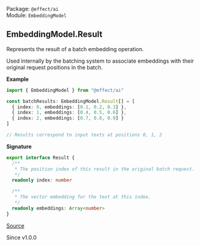 Package: `@effect/ai`<br />
Module: `EmbeddingModel`<br />

## EmbeddingModel.Result

Represents the result of a batch embedding operation.

Used internally by the batching system to associate embeddings with their
original request positions in the batch.

**Example**

```ts
import { EmbeddingModel } from "@effect/ai"

const batchResults: EmbeddingModel.Result[] = [
  { index: 0, embeddings: [0.1, 0.2, 0.3] },
  { index: 1, embeddings: [0.4, 0.5, 0.6] },
  { index: 2, embeddings: [0.7, 0.8, 0.9] }
]

// Results correspond to input texts at positions 0, 1, 2
```

**Signature**

```ts
export interface Result {
  /**
   * The position index of this result in the original batch request.
   */
  readonly index: number

  /**
   * The vector embedding for the text at this index.
   */
  readonly embeddings: Array<number>
}
```

[Source](https://github.com/Effect-TS/effect/tree/main/packages/ai/ai/src/EmbeddingModel.ts#L140)

Since v1.0.0